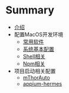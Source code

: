 # Summary

* [介绍](README.md)
* 配置MacOS开发环境
    * [常用软件](配置MacOS开发环境/常用软件.md)
    * [系统基本配置](配置MacOS开发环境/系统基本配置.md)
    * [Shell相关](配置MacOS开发环境/Shell相关.md)
    * [Npm相关](配置MacOS开发环境/Npm相关.md)
* 项目启动相关配置
    * [mThorAuto](项目启动相关配置/mThorAuto.md)
    * [appium-hermes](项目启动相关配置/appium-hermes.md)

